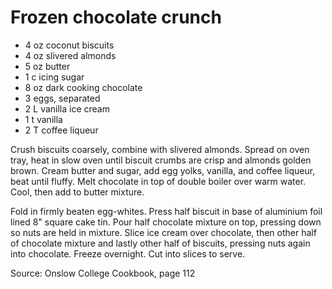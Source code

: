 # Frozen chocolate crunch

* 4 oz coconut biscuits
* 4 oz slivered almonds
* 5 oz butter
* 1 c icing sugar
* 8 oz dark cooking chocolate
* 3 eggs, separated
* 2 L vanilla ice cream
* 1 t vanilla
* 2 T coffee liqueur

Crush biscuits coarsely, combine with slivered almonds.  Spread on oven tray, heat in slow oven until biscuit crumbs are crisp and almonds golden brown.  Cream butter and sugar, add egg yolks, vanilla, and coffee liqueur, beat until fluffy.  Melt chocolate in top of double boiler over warm water.  Cool, then add to butter mixture.  

Fold in firmly beaten egg-whites.  Press half biscuit in base of aluminium foil lined 8" square cake tin.  Pour half chocolate mixture on top, pressing down so nuts are held in mixture.  Slice ice cream over chocolate, then other half of chocolate mixture and lastly other half of biscuits, pressing nuts again into chocolate.  Freeze overnight.  Cut into slices to serve.

Source: Onslow College Cookbook, page 112

